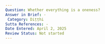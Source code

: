 ```yaml
---
Question: Whether everything is a oneness?
Answer in Brief: -
 Category: Diṭṭhi
Sutta References: -
Date Entered: April 2, 2025
Review Status: Not started
---
```


